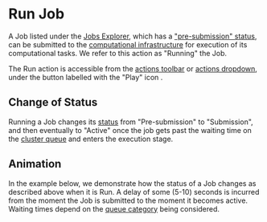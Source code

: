 # Run Job

A Job listed under the [Jobs Explorer](../ui/explorer.md), which has a ["pre-submission" status](../status.md), can be submitted to the [computational infrastructure](../../infrastructure/overview.md) for execution of its computational tasks. We refer to this action as "Running" the Job. 

The Run action is accessible from the [actions toolbar](../../entities-general/ui/explorer.md#actions-toolbar) or [actions dropdown](../../entities-general/ui/explorer.md#actions-dropdown), under the button labelled with the "Play" icon <i class="zmdi zmdi-play zmdi-hc-border"></i>.

## Change of Status

Running a Job changes its [status](../status.md) from "Pre-submission" to "Submission", and then eventually to "Active" once the job gets past the waiting time on the [cluster queue](../../infrastructure/resource/queues.md) and enters the execution stage.

## Animation

In the example below, we demonstrate how the status of a Job changes as described above when it is Run. A delay of some (5-10) seconds is incurred from the moment the Job is submitted to the moment it becomes active. Waiting times depend on the [queue category](../../infrastructure/resource/category.md) being considered.

<img data-gifffer="/images/jobs/run-job.gif">
